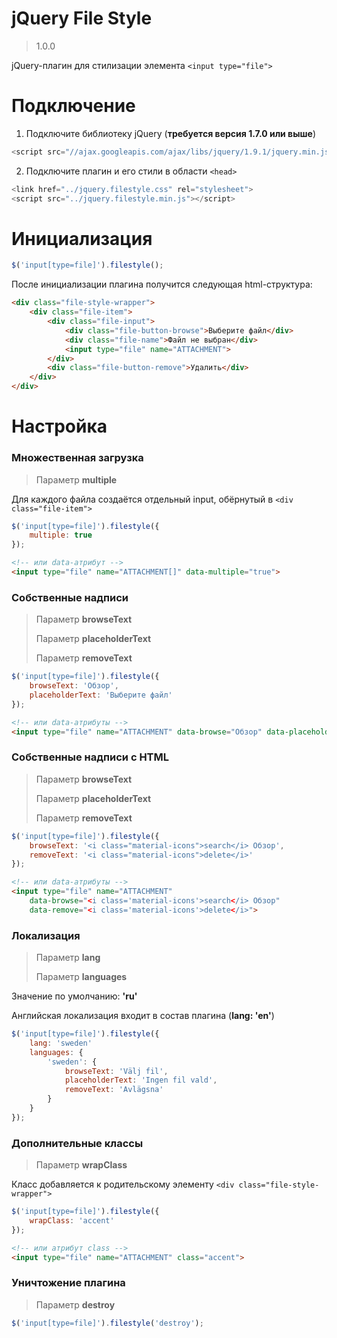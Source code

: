 # jQuery File Style
> 1.0.0

jQuery-плагин для стилизации элемента ```<input type="file">```

# Подключение
1. Подключите библиотеку jQuery (**требуется версия 1.7.0 или выше**)
```javascript
<script src="//ajax.googleapis.com/ajax/libs/jquery/1.9.1/jquery.min.js"></script>
```
2. Подключите плагин и его стили в области ```<head>```
```javascript
<link href="../jquery.filestyle.css" rel="stylesheet">
<script src="../jquery.filestyle.min.js"></script>
```

# Инициализация
```javascript
$('input[type=file]').filestyle();
```

После инициализации плагина получится следующая html-структура:
```html
<div class="file-style-wrapper">
    <div class="file-item">
        <div class="file-input">
            <div class="file-button-browse">Выберите файл</div>
            <div class="file-name">Файл не выбран</div>
            <input type="file" name="ATTACHMENT">
        </div>
        <div class="file-button-remove">Удалить</div>
    </div>
</div>
```

# Настройка

### Множественная загрузка
> Параметр **multiple**

Для каждого файла создаётся отдельный input, обёрнутый в ```<div class="file-item">```
```javascript
$('input[type=file]').filestyle({
    multiple: true
});
```
```html
<!-- или data-атрибут -->
<input type="file" name="ATTACHMENT[]" data-multiple="true">
```

### Собственные надписи
> Параметр **browseText**
>
> Параметр **placeholderText**
>
> Параметр **removeText**

```javascript
$('input[type=file]').filestyle({
    browseText: 'Обзор',
    placeholderText: 'Выберите файл'
});
```
```html
<!-- или data-атрибуты -->
<input type="file" name="ATTACHMENT" data-browse="Обзор" data-placeholder="Выберите файл">
```

### Собственные надписи с HTML
> Параметр **browseText**
>
> Параметр **placeholderText**
>
> Параметр **removeText**

```javascript
$('input[type=file]').filestyle({
    browseText: '<i class="material-icons">search</i> Обзор',
    removeText: '<i class="material-icons">delete</i>'
});
```
```html
<!-- или data-атрибуты -->
<input type="file" name="ATTACHMENT"
    data-browse="<i class='material-icons'>search</i> Обзор"
    data-remove="<i class='material-icons'>delete</i>">
```

### Локализация
> Параметр **lang**
>
> Параметр **languages**

Значение по умолчанию: **'ru'**

Английская локализация входит в состав плагина (**lang: 'en'**)
```javascript
$('input[type=file]').filestyle({
    lang: 'sweden'
    languages: {
        'sweden': {
            browseText: 'Välj fil',
            placeholderText: 'Ingen fil vald',
            removeText: 'Avlägsna'
        }
    }
});
```

### Дополнительные классы
> Параметр **wrapClass**

Класс добавляется к родительскому элементу ```<div class="file-style-wrapper">```
```javascript
$('input[type=file]').filestyle({
    wrapClass: 'accent'
});
```
```html
<!-- или атрибут class -->
<input type="file" name="ATTACHMENT" class="accent">
```

### Уничтожение плагина
> Параметр **destroy**

```javascript
$('input[type=file]').filestyle('destroy');
```
